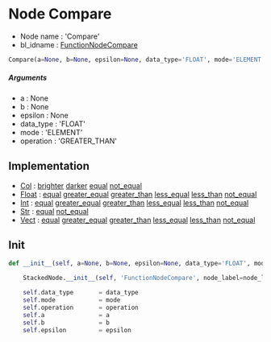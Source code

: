 # Node Compare

- Node name : 'Compare'
- bl_idname : [FunctionNodeCompare](https://docs.blender.org/api/current/bpy.types.{bl_idname}.html)


``` python
Compare(a=None, b=None, epsilon=None, data_type='FLOAT', mode='ELEMENT', operation='GREATER_THAN', node_label=None, node_color=None)
```
##### Arguments

- a : None
- b : None
- epsilon : None
- data_type : 'FLOAT'
- mode : 'ELEMENT'
- operation : 'GREATER_THAN'

## Implementation

- [Col](/docs/GeoNodes/Col.md) : [brighter](/docs/GeoNodes/Col.md#brighter) [darker](/docs/GeoNodes/Col.md#darker) [equal](/docs/GeoNodes/Col.md#equal) [not_equal](/docs/GeoNodes/Col.md#not_equal)
- [Float](/docs/GeoNodes/Float.md) : [equal](/docs/GeoNodes/Float.md#equal) [greater_equal](/docs/GeoNodes/Float.md#greater_equal) [greater_than](/docs/GeoNodes/Float.md#greater_than) [less_equal](/docs/GeoNodes/Float.md#less_equal) [less_than](/docs/GeoNodes/Float.md#less_than) [not_equal](/docs/GeoNodes/Float.md#not_equal)
- [Int](/docs/GeoNodes/Int.md) : [equal](/docs/GeoNodes/Int.md#equal) [greater_equal](/docs/GeoNodes/Int.md#greater_equal) [greater_than](/docs/GeoNodes/Int.md#greater_than) [less_equal](/docs/GeoNodes/Int.md#less_equal) [less_than](/docs/GeoNodes/Int.md#less_than) [not_equal](/docs/GeoNodes/Int.md#not_equal)
- [Str](/docs/GeoNodes/Str.md) : [equal](/docs/GeoNodes/Str.md#equal) [not_equal](/docs/GeoNodes/Str.md#not_equal)
- [Vect](/docs/GeoNodes/Vect.md) : [equal](/docs/GeoNodes/Vect.md#equal) [greater_equal](/docs/GeoNodes/Vect.md#greater_equal) [greater_than](/docs/GeoNodes/Vect.md#greater_than) [less_equal](/docs/GeoNodes/Vect.md#less_equal) [less_than](/docs/GeoNodes/Vect.md#less_than) [not_equal](/docs/GeoNodes/Vect.md#not_equal)

## Init

``` python
def __init__(self, a=None, b=None, epsilon=None, data_type='FLOAT', mode='ELEMENT', operation='GREATER_THAN', node_label=None, node_color=None):

    StackedNode.__init__(self, 'FunctionNodeCompare', node_label=node_label, node_color=node_color)

    self.data_type       = data_type
    self.mode            = mode
    self.operation       = operation
    self.a               = a
    self.b               = b
    self.epsilon         = epsilon
```
